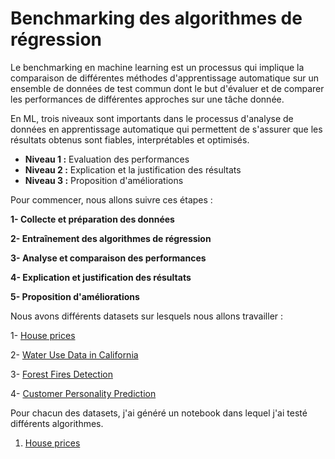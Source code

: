 # **Benchmarking des algorithmes de régression**
Le benchmarking en machine learning est un processus qui implique la comparaison de différentes méthodes d'apprentissage automatique sur un ensemble de données de test commun dont le but d'évaluer et de comparer les performances de différentes approches sur une tâche donnée.

En ML, trois niveaux sont importants dans le processus d'analyse de données en apprentissage automatique qui permettent de s'assurer que les résultats obtenus sont fiables, interprétables et optimisés. 

- **Niveau 1 :** Evaluation des performances
- **Niveau 2 :** Explication et la justification des résultats
- **Niveau 3 :** Proposition d'améliorations

Pour commencer, nous allons suivre ces étapes :

**1- Collecte et préparation des données**

**2- Entraînement des algorithmes de régression**

**3- Analyse et comparaison des performances**

**4- Explication et justification des résultats**

**5- Proposition d'améliorations**


Nous avons différents datasets sur lesquels nous allons travailler :

1- [House prices](https://www.kaggle.com/competitions/house-prices-advanced-regression-techniques/data) 

2- [Water Use Data in California](https://www.climatologylab.org/wget-gridmet.html)

3- [Forest Fires Detection ](https://archive.ics.uci.edu/ml/datasets/forest%2Bfires)

4- [Customer Personality Prediction](https://www.kaggle.com/code/sounaksarkar/customer-personality-prediction)

Pour chacun des datasets, j'ai généré un notebook dans lequel j'ai testé différents algorithmes.

1.   [House prices](https://colab.research.google.com/drive/1_P9fqtHtY3eD9aHs0x-97Tj_KvzrPGKn?usp=sharing)

